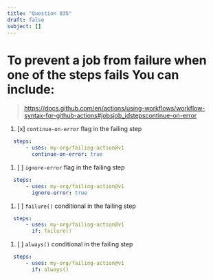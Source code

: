 ```yaml
---
title: "Question 035"
draft: false
subject: []
---
```


# To prevent a job from failure when one of the steps fails You can include:
> https://docs.github.com/en/actions/using-workflows/workflow-syntax-for-github-actions#jobsjob_idstepscontinue-on-error
1. [x] `continue-on-error` flag in the failing step
```yaml
  steps:
      - uses: my-org/failing-action@v1
        continue-on-error: true
```
1. [ ] `ignore-error` flag in the failing step
```yaml
  steps:
      - uses: my-org/failing-action@v1
        ignore-error: true
```
1. [ ] `failure()` conditional in the failing step
```yaml
  steps:
      - uses: my-org/failing-action@v1
        if: failure()
```
1. [ ] `always()` conditional in the failing step
```yaml
  steps:
      - uses: my-org/failing-action@v1
        if: always()
```
